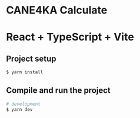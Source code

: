 # CANE4KA Calculate

# React + TypeScript + Vite

## Project setup

```bash
$ yarn install
```

## Compile and run the project

```bash
# development
$ yarn dev
```
